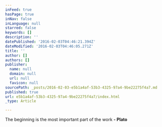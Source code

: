 ```yaml
---
inFeed: true
hasPage: true
inNav: false
inLanguage: null
starred: false
keywords: []
description: ''
datePublished: '2016-02-03T04:46:21.394Z'
dateModified: '2016-02-03T04:46:05.271Z'
title: ''
author: []
authors: []
publisher:
  name: null
  domain: null
  url: null
  favicon: null
sourcePath: _posts/2016-02-03-e5b1a4af-53b3-4325-97a4-9be22275f4a7.md
published: true
url: e5b1a4af-53b3-4325-97a4-9be22275f4a7/index.html
_type: Article

---
```

The beginning is the most important part of the work **- Plato**